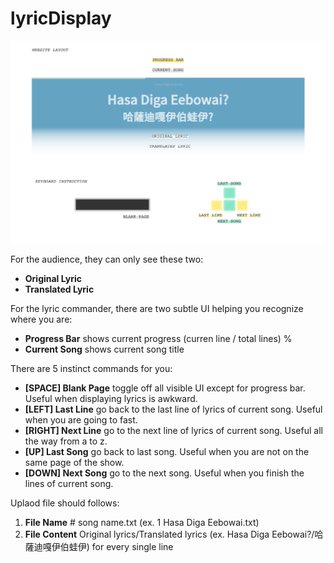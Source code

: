 # lyricDisplay

![](README.png)

For the audience, they can only see these two: 

* **Original Lyric**
* **Translated Lyric**


For the lyric commander, there are two subtle UI helping you recognize where you are: 

* **Progress Bar** shows current progress (curren line / total lines) %
* **Current Song** shows current song title


There are 5 instinct commands for you: 

* **[SPACE] Blank Page** toggle off all visible UI except for progress bar. Useful when displaying lyrics is awkward. 
* **[LEFT] Last Line** go back to the last line of lyrics of current song. Useful when you are going to fast. 
* **[RIGHT] Next Line** go to the next line of lyrics of current song. Useful  all the way from a to z. 
* **[UP] Last Song** go back to last song. Useful when you are not on the same page of the show. 
* **[DOWN] Next Song** go to the next song. Useful when you finish the lines of current song. 

Uplaod file should follows: 

1. **File Name** \# song name.txt (ex. 1 Hasa Diga Eebowai.txt) 
2. **File Content** Original lyrics/Translated lyrics (ex. Hasa Diga Eebowai?/哈薩迪嘎伊伯蛙伊) for every single line